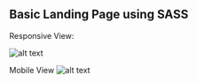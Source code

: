 ## Basic Landing Page using SASS

Responsive View: 

![alt text](https://i.imgur.com/12aMbgW.png "Logo Title Text 1")

Mobile View
![alt text](https://i.imgur.com/hPPlcju.png "Logo Title Text 1")